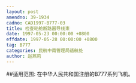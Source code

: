 ```yaml
---
layout: post
amendno: 39-1934
cadno: CAD1997-B777-03
title: 检查轮舱断路器导线束
date: 1997-05-23 00:00:00 +0800
effdate: 1997-05-28 00:00:00 +0800
tag: B777
categories: 民航中南管理局适航处
author: 赵燕莉
---
```


##适用范围:
在中华人民共和国注册的B777系列飞机。

